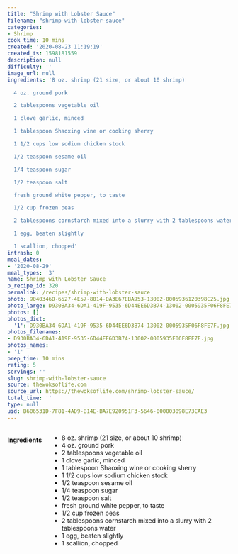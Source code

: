 ```yaml
---
title: "Shrimp with Lobster Sauce"
filename: "shrimp-with-lobster-sauce"
categories:
- Shrimp
cook_time: 10 mins
created: '2020-08-23 11:19:19'
created_ts: 1598181559
description: null
difficulty: ''
image_url: null
ingredients: '8 oz. shrimp (21 size, or about 10 shrimp)

  4 oz. ground pork

  2 tablespoons vegetable oil

  1 clove garlic, minced

  1 tablespoon Shaoxing wine or cooking sherry

  1 1/2 cups low sodium chicken stock

  1/2 teaspoon sesame oil

  1/4 teaspoon sugar

  1/2 teaspoon salt

  fresh ground white pepper, to taste

  1/2 cup frozen peas

  2 tablespoons cornstarch mixed into a slurry with 2 tablespoons water

  1 egg, beaten slightly

  1 scallion, chopped'
intrash: 0
meal_dates:
- '2020-08-29'
meal_types: '3'
name: Shrimp with Lobster Sauce
p_recipe_id: 320
permalink: /recipes/shrimp-with-lobster-sauce
photo: 9040346D-6527-4E57-8014-DA3E67EBA953-13002-0005936120398C25.jpg
photo_large: D930BA34-6DA1-419F-9535-6D44EE6D3B74-13002-0005935F06F8FE7F.jpg
photos: []
photos_dict:
  '1': D930BA34-6DA1-419F-9535-6D44EE6D3B74-13002-0005935F06F8FE7F.jpg
photos_filenames:
- D930BA34-6DA1-419F-9535-6D44EE6D3B74-13002-0005935F06F8FE7F.jpg
photos_names:
- '1'
prep_time: 10 mins
rating: 5
servings: ''
slug: shrimp-with-lobster-sauce
source: thewoksoflife.com
source_url: https://thewoksoflife.com/shrimp-lobster-sauce/
total_time: ''
type: null
uid: B606531D-7F81-4AD9-B14E-BA7E920951F3-5646-000003098E73CAE3
---
```

<div class="large-8 medium-7 columns" id="writeup">	</div><!-- #writeup -->
</div><!-- #row-one -->
<div class="row" id="row-two">	<div class="medium-4 small-5 columns"><h4 id="ingredients">Ingredients</h4><div class="box box-ingredients content"><ul>
<li>8 oz. shrimp (21 size, or about 10 shrimp)</li>
<li>4 oz. ground pork</li>
<li>2 tablespoons vegetable oil</li>
<li>1 clove garlic, minced</li>
<li>1 tablespoon Shaoxing wine or cooking sherry</li>
<li>1 1/2 cups low sodium chicken stock</li>
<li>1/2 teaspoon sesame oil</li>
<li>1/4 teaspoon sugar</li>
<li>1/2 teaspoon salt</li>
<li>fresh ground white pepper, to taste</li>
<li>1/2 cup frozen peas</li>
<li>2 tablespoons cornstarch mixed into a slurry with 2 tablespoons water</li>
<li>1 egg, beaten slightly</li>
<li>1 scallion, chopped</li>
</ul>
</div>	</div>	<div class="medium-6 small-7 columns">	</div>	<div class="medium-2 columns" id="photo-sidebar">